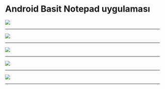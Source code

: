 # Android Basit Notepad uygulaması
<img src="https://i.hizliresim.com/k6yvhi.png">
<hr>
<img src="https://i.hizliresim.com/MS3lF8.png">
<hr>
<img src="https://i.hizliresim.com/r5IZWa.png">
<hr>
<img src="https://i.hizliresim.com/FZepgr.png">
<hr>
<img src="https://i.hizliresim.com/fOUtxU.png">
<hr>
